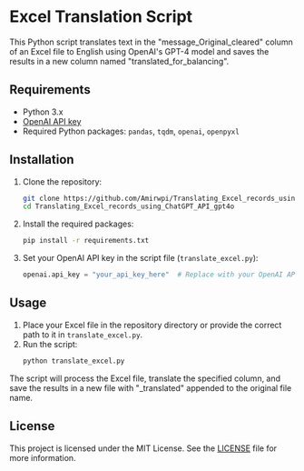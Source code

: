 # Excel Translation Script

This Python script translates text in the "message_Original_cleared" column of an Excel file to English using OpenAI's GPT-4 model and saves the results in a new column named "translated_for_balancing".

## Requirements

- Python 3.x
- [OpenAI API key](https://platform.openai.com/)
- Required Python packages: `pandas`, `tqdm`, `openai`, `openpyxl`

## Installation

1. Clone the repository:
    ```sh
    git clone https://github.com/Amirwpi/Translating_Excel_records_using_ChatGPT_API_gpt4o.git
    cd Translating_Excel_records_using_ChatGPT_API_gpt4o
    ```

2. Install the required packages:
    ```sh
    pip install -r requirements.txt
    ```

3. Set your OpenAI API key in the script file (`translate_excel.py`):
    ```python
    openai.api_key = "your_api_key_here"  # Replace with your OpenAI API key
    ```

## Usage

1. Place your Excel file in the repository directory or provide the correct path to it in `translate_excel.py`.
2. Run the script:
    ```sh
    python translate_excel.py
    ```

The script will process the Excel file, translate the specified column, and save the results in a new file with "_translated" appended to the original file name.

## License

This project is licensed under the MIT License. See the [LICENSE](LICENSE) file for more information.
